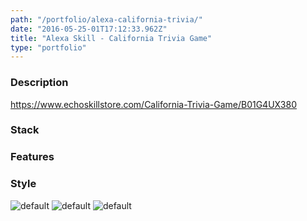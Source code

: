 ```yaml
---
path: "/portfolio/alexa-california-trivia/"
date: "2016-05-25-01T17:12:33.962Z"
title: "Alexa Skill - California Trivia Game"
type: "portfolio"
---
```


### Description
<https://www.echoskillstore.com/California-Trivia-Game/B01G4UX380>

### Stack


### Features


### Style


![default](https://storage.googleapis.com/russellmschmidt-net-portfolio/portraits/russell-portrait-1.jpg)
![default](https://storage.googleapis.com/russellmschmidt-net-portfolio/portraits/russell-portrait-2.jpg)
![default](https://storage.googleapis.com/russellmschmidt-net-portfolio/portraits/russell-portrait-3.jpg)